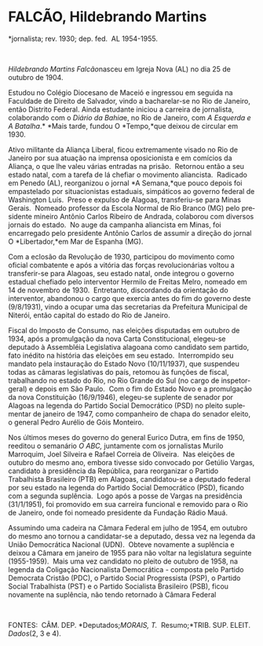 FALCÃO, Hildebrando Martins
===========================

\*jornalista; rev. 1930; dep. fed.  AL 1954-­1955.

 

*Hildebrando Martins Falcão*nasceu em Igreja Nova (AL) no dia 25 de
outubro de 1904.

Estudou no Colégio Diocesano de Maceió e ingressou em seguida na
Faculdade de Direi­to de Salvador, vindo a bacharelar-se no Rio de
Janeiro, então Distrito Federal. Ainda estu­dante iniciou a carreira de
jornalista, colabo­rando com o *Diário da Bahia*e, no Rio de Ja­neiro,
com *A Esquerda e A Batalha*.* *Mais tar­de, fundou O *Tempo,*que deixou
de circular em 1930.

Ativo militante da Aliança Liberal, ficou extremamente visado no Rio de
Janeiro por sua atuação na imprensa oposicionista e em comícios da
Aliança, o que lhe valeu várias en­tradas na prisão.  Retornou então a
seu estado natal, com a tarefa de lá chefiar o movimento aliancista. 
Radicado em Penedo (AL), reorga­nizou o jornal *A Semana,*que pouco
depois foi empastelado por situacionistas estaduais, simpáticos ao
governo federal de Washington Luís.  Preso e expulso de Alagoas,
transferiu-­se para Minas Gerais.  Nomeado professor da Escola Normal de
Rio Branco (MG) pelo pre­sidente mineiro Antônio Carlos Ribeiro de
Andrada, colaborou com diversos jornais do estado.  No auge da campanha
aliancista em Minas, foi encarregado pelo presidente Antônio Carlos de
assumir a direção do jornal O *Libertador,*em Mar de Espanha (MG).

Com a eclosão da Revolução de 1930, par­ticipou do movimento como
oficial comba­tente e após a vitória das forças revolucioná­rias voltou
a transferir-se para Alagoas, seu estado natal, onde integrou o governo
estadual chefiado pelo interventor Hermilo de Freitas Melro, nomeado em
14 de novembro de 1930.  Entretanto, discordando da orienta­ção do
interventor, abandonou o cargo que exercia antes do fim do governo deste
(9/8/1931), vindo a ocupar uma das secretarias da Prefeitura Municipal
de Niterói, então capital do estado do Rio de Janeiro.

Fiscal do Imposto de Consumo, nas elei­ções disputadas em outubro de
1934, após a promulgação da nova Carta Constitucional, elegeu-se
deputado à Assembléia Legislativa alagoana como candidato sem partido,
fato inédito na história das eleições em seu estado.  Interrompido seu
mandato pela instauração do Estado Novo (10/11/1937), que suspendeu
todas as câmaras legislativas do país, retomou às funções de fiscal,
trabalhando no estado do Rio, no Rio Grande do Sul (no cargo de
inspe­tor-geral) e depois em São Paulo.  Com o fim do Estado Novo e a
promulgação da nova Constituição (16/9/1946), elegeu-se suplente de
senador por Alagoas na legenda do Partido Social Democrático (PSD) no
pleito suple­mentar de janeiro de 1947, como companhei­ro de chapa do
senador eleito, o general Pedro Aurélio de Góis Monteiro.

Nos últimos meses do governo do general Eurico Dutra, em fins de 1950,
reeditou o se­manário *O ABC,* juntamente com os jornalis­tas Murilo
Marroquim, Joel Silveira e Rafael Correia de Oliveira.  Nas eleições de
outubro do mesmo ano, embora tivesse sido convoca­do por Getúlio Vargas,
candidato à presidên­cia da República, para reorganizar o Partido
Trabalhista Brasileiro (PTB) em Alagoas, can­didatou-se a deputado
federal por seu estado na legenda do Partido Social Democrático (PSD),
ficando com a segunda suplência.  Logo após a posse de Vargas na
presidência (31/1/1951), foi promovido em sua carreira funcio­nal e
removido para o Rio de Janeiro, onde foi nomeado presidente da Fundação
Rádio Mauá.

Assumindo uma cadeira na Câmara Fede­ral em julho de 1954, em outubro do
mesmo ano tornou a candidatar-se a deputado, dessa vez na legenda da
União Democrática Nacio­nal (UDN).  Obteve novamente a suplência e
deixou a Câmara em janeiro de 1955 para não voltar na legislatura
seguinte (1955-1959).  Mais uma vez candidato no pleito de outubro de
1958, na legenda da Coligação Nacionalista Democrática - composta pelo
Partido Demo­crata Cristão (PDC), o Partido Social Progres­sista (PSP),
o Partido Social Trabalhista (PST) e o Partido Socialista Brasileiro
(PSB), ficou novamente na suplência, não tendo retornado à Câmara
Federal

 

FONTES:  CÂM. DEP. *Deputados;*MORAIS, T.*  Resumo;*TRIB. SUP. ELEIT.
*Dados*(2, 3 e 4).

 

